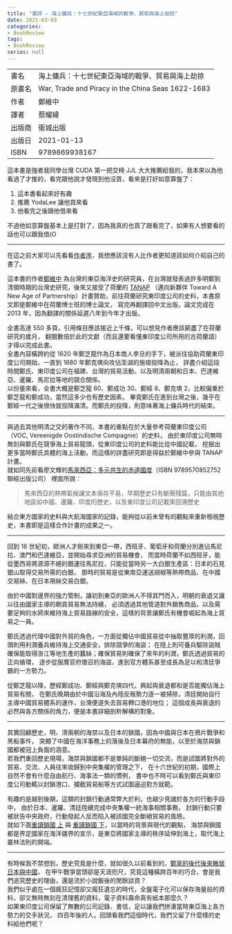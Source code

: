 ```yaml
---
title: "書評 - 海上傭兵：十七世紀東亞海域的戰爭、貿易與海上劫掠"
date: 2021-03-09
categories:
- BookReview
tags:
- BookReview
series: null
---
```


|   |   |
|:-|:-|
|書名|海上傭兵：十七世紀東亞海域的戰爭、貿易與海上劫掠|
|原書名|War, Trade and Piracy in the China Seas 1622-1683|
|作者|鄭維中|
|譯者|蔡耀緯|
|出版商|衛城出版|
|出版日|2021-01-13|
|ISBN|9789869938167|
<!--more-->

這本書是強者我同學台灣 CUDA 第一把交椅 JJL 大大推薦給我的，我本來以為他看過了才推的，看完跟他說才發現到他沒買，看來是打好如意算盤了：  

1. 這本書看起來好有趣
2. 推薦 YodaLee 讓他買來看
3. 他看完之後跟他借來看

不過他如意算盤基本上是打對了，因為我真的也買了跟看完了，如果有人想要看的話也可以跟我借(O  

----

在這之前大家可以先看看[作者序](https://www.thenewslens.com/article/146080)，我想應該沒有人比作者更知道該如何介紹自己的書了。

這本書的作者[鄭維中](https://www.ith.sinica.edu.tw/members_faculty_look.php?l=c&no=3&id=473&page=1&ps=20)
為台灣的東亞海洋史的研究員，在台灣就發表過許多明鄭到清領時期的台灣史研究，後來又接受了荷蘭的 [TANAP]( http://www.tanap.net/)
（邁向新夥伴 Toward A New Age of Partnership）計畫贊助，前往荷蘭研究東印度公司的史料，本書原文即是鄭維中在荷蘭博士班的博士論文，
寫完再翻譯回中文出版，論文完成在 2013 年，因為翻譯的關係延遲八年到今年才出版。

全書高達 550 多頁，引用條目應該接近上千條，可以想見作者應該窮盡了在荷蘭研究的歲月，
翻閱數倍於此的文獻（而且還要看懂東印度公司所用的古荷蘭語）才得以完成此書。  
全書內容橫跨約從 1620 年鄭芝龍作為日本商人李旦的手下，被派往協助荷蘭東印度公司開始，一直到 1680 年鄭克塽向攻佔澎湖的施琅投降為止，
詳盡介紹這段時間鄭氏、東印度公司在福建、台灣的貿易活動，以及明清兩朝和日本、巴達維亞、暹羅、馬尼拉等地的競合關係。  
以份量來看，全書大概是鄭芝龍 60、鄭成功 30、鄭經 8、鄭克塽 2，比較偏重於鄭芝龍和鄭成功，當然這多少也有歷史因素，
畢竟鄭氏在進到台灣之後，幾乎在鄭經一代之後很快就投降滿清。而鄭氏的投降，則意味著海上傭兵時代的結束。  

----

與過去其他明清之交的著作不同，本書的重點在於大量參考荷蘭東印度公司（VOC, Vereenigde Oostindische Compagnie）的史料，
由於東印度公司無時無刻與鄭氏在競爭海上貿易龍頭，從東印度公司的史料能比從中國記載，
挖掘出更多當時鄭氏具體的海上活動，而這樣的詳盡研究即是得益於鄭維中參與 TANAP 計畫。  
就如同先前看廖文輝的[馬來西亞：多元共生的赤道國度](https://www.books.com.tw/products/0010815252)（ISBN 9789570852752 聯經出版公司）
裡面所說：

> 馬來西亞的熱帶氣候讓文本保存不易，早期歷史只有斷簡殘篇，只能由其他地區如中國、暹羅、印度的歷史，以及東印度公司記載來回溯歷史

結合東方國家的史料與大航海國家的記錄，能夠從以前未曾有的觀點來重新檢視歷史，本書即是這樣合作計畫的成果之一。  

----

回到 16 世紀初，歐洲人才剛來到東亞一帶，西班牙、葡萄牙和荷蘭分別進佔馬尼拉、澳門和巴達維亞，並開始尋求亞洲的貿易機會，
而當時荷蘭不如西班牙，能從墨西哥將源源不絕的銀運往馬尼拉，只能從當時另一大白銀生產區：日本的石見銀山取得交易所需的白銀，
那時的貿易是從東南亞運送胡椒等熱帶商品、在中國交易絲、在日本用絲交易白銀。  

由於中國對邊界的強力管制，讓初到東亞的歐洲人不得其門而入，明朝的衰退又讓以往由國家主導的朝貢貿易無法持續，
必須透過其他管道對外銷售商品，以及需要足夠的水師來維持海上貿易路線的安全，這樣的背景讓鄭氏有機會崛起為海上貿易之一員。  

鄭氏透過代理中國對外貿的角色，一方面從獨佔中國貿易從中抽取豐厚的利潤，回頭則用利潤養兵維持海上交通安全，排除競爭的海盜；
在陸上則可養兵驅除盜賊確保能取得浙江等地生產的蠶絲；確保貿易則確保了來年的利潤，鄭氏透過貿易的正向循環，
逐步從服膺官府徵召的海盜，進到官方體系甚至成長為足以和清廷爭霸的一方勢力。

從鄭芝龍以降，歷經鄭成功、鄭經與鄭克塽四代，興起與衰退都和是否能獨佔海上貿易有關，
在鄭氏晚期由於中國沿海及內陸反叛勢力逐一被掃除，清廷開始自行主導中國貿易體系的運作，台灣便遂失去貿易轉口港的地位；
這個成長與衰退的必然與各方關係的角力，便是本書詳細剖析解構的對象。  

----

其實回顧歷史，明、清兩朝的海禁以及日本的鎖國，因為中國與日本在鴉片戰爭和黑船事件，
突顯了中國在海洋事務上的落後及日本幕府的無能，以至於海禁與鎖國都被冠上負面的涵意。  
若我們重回歷史現場，海禁與鎖國都不是單純的斷絕一切交流，而是試圖將對外的貿易、交流、人員往來收歸到中央集權的管理之下，
在十六世紀的初期，國際上自然不會有什麼自由航行、海事法一類的慣例，
書中也不時可以看到鄭氏與東印度公司動輒以封鎖港口、攔截貿易船等方式試圖逼迫對方就範。  

有趣的是越到後期，這類的封鎖行動通常弊大於利，也越少見諸於各方的行動手段中，
由於日本、暹羅、清廷陸續完成中央集權一統海事相關事務， 封鎖行動只要被狀告中央政府，行動發起人反而陷入被該國完全斷絕貿易的風險。  
就如下面[重讀鎖國 上](https://global.udn.com/global_vision/story/8664/2289372) 
與 [重讀鎖國 下](https://global.udn.com/global_vision/story/8664/2295441)，以當時的背景與現代的觀點，
海禁與鎖國都是界定國家在海洋疆界的宣示，是東亞將國家主導的秩序延伸到海上，取代海上叢林法則的開端。

----

有時候我不禁想到，歷史究竟是什麼，就如很久以前看到的，[鄭家的後代後來散居日本與中國](https://storystudio.tw/article/gushi/posterity-of-koxinga/)，
在甲午戰爭當頭卻是天涯咫尺，究竟這種橫跨百年的巧合，會是我們追究歷史的理由，還是流於小說飯後的閒餘談資？  
我們似乎處在一個瘋狂記憶卻又瘋狂遺忘的時代，全盤電子化可以保存海量般的資料，卻又無時無刻在清理舊的資料，電子資料壽命真有紙本那麼久？  
如果東印度公司保留了無數的公司記錄、書信，足以讓我們拼湊當時東亞海上各方勢力的交手狀況，
四百年後的人，回頭看我們這個時代，我們又留了什麼樣的史料給他們呢？  
